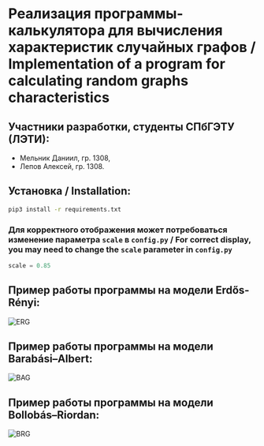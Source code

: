 # Реализация программы-калькулятора для вычисления характеристик случайных графов / Implementation of a program for calculating random graphs characteristics

## Участники разработки, студенты СПбГЭТУ (ЛЭТИ):
- Мельник Даниил, гр. 1308,
- Лепов Алексей, гр. 1308.

## Установка / Installation:
```bash
pip3 install -r requirements.txt
```
### Для корректного отображения может потребоваться изменение параметра **`scale`** в **`config.py`** / For correct display, you may need to change the **`scale`** parameter in **`config.py`**
```py
scale = 0.85
```

## Пример работы программы на модели Erdős-Rényi:
![ERG](https://user-images.githubusercontent.com/77492646/210180061-2a438bdb-b592-4990-8ca3-566b1dff307b.gif)

## Пример работы программы на модели Barabási–Albert:
![BAG](https://user-images.githubusercontent.com/77492646/210584577-9af5e64b-923c-4ee2-be98-7aecaf7e889c.gif)

## Пример работы программы на модели Bollobás–Riordan:
![BRG](https://user-images.githubusercontent.com/77492646/210543884-1155fe44-fe37-4868-890a-578867389e26.gif)
